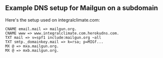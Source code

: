 ## Example DNS setup for Mailgun on a subdomain

Here's the setup used on integralclimate.com:

```
CNAME email.mail => mailgun.org.
CNAME www => www.integralclimate.com.herokudns.com.
TXT mail => v=spf1 include:mailgun.org ~all
TXT smtp._domainkey.mail => k=rsa; p=MIGf...
MX @ => mxa.mailgun.org.
MX @ => mxb.mailgun.org.
```
